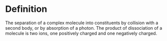# Definition

The separation of a complex molecule into constituents by collision with
a second body, or by absorption of a photon. The product of dissociation
of a molecule is two ions, one positively charged and one negatively
charged.

